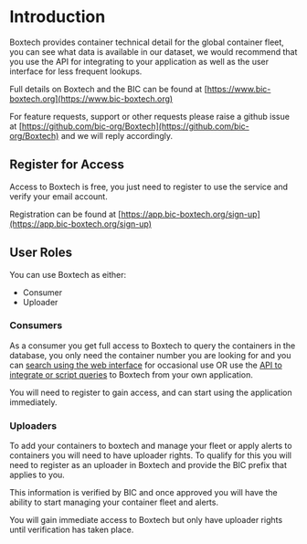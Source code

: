 # Introduction

Boxtech provides container technical detail for the global container fleet, you can see what data is available in our dataset, we would recommend that you use the API for integrating to your application as well as the user interface for less frequent lookups.

Full details on Boxtech and the BIC can be found at [https://www.bic-boxtech.org](https://www.bic-boxtech.org)

For feature requests, support or other requests please raise a github issue at [https://github.com/bic-org/Boxtech](https://github.com/bic-org/Boxtech) and we will reply accordingly.

## Register for Access

Access to Boxtech is free, you just need to register to use the service and verify your email account.

Registration can be found at [https://app.bic-boxtech.org/sign-up](https://app.bic-boxtech.org/sign-up)

## User Roles

You can use Boxtech as either:

* Consumer 
* Uploader

### Consumers

As a consumer you get full access to Boxtech to query the containers in the database, you only need the container number you are looking for and you can [search using the web interface](web/search-boxtech.md) for occasional use OR use the [API to integrate or script queries](api/api-documentation.md) to Boxtech from your own application.

You will need to register to gain access, and can start using the application immediately.

### Uploaders

To add your containers to boxtech and manage your fleet or apply alerts to containers you will need to have uploader rights. To qualify for this you will need to register as an uploader in Boxtech and provide the BIC prefix that applies to you.

This information is verified by BIC and once approved you will have the ability to start managing your container fleet and alerts.

You will gain immediate access to Boxtech but only have uploader rights until verification has taken place.

